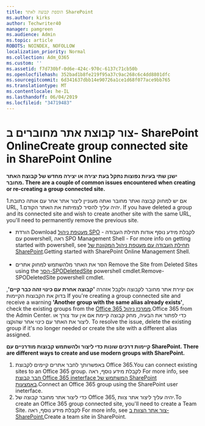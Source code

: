 ```yaml
---
title: הוספת קבוצה לאתר SharePoint
ms.author: kirks
author: Techwriter40
manager: pamgreen
ms.audience: Admin
ms.topic: article
ROBOTS: NOINDEX, NOFOLLOW
localization_priority: Normal
ms.collection: Adm_O365
ms.custom: ''
ms.assetid: f7d730bf-0d6e-424c-970c-6137c71cb50b
ms.openlocfilehash: 352bad1b8fe219f95a37c9ac268c6c4dd8801dfc
ms.sourcegitcommit: 6d341637dbb14e90726a1ce1d68f077ace9bb765
ms.translationtype: MT
ms.contentlocale: he-IL
ms.lasthandoff: 06/04/2019
ms.locfileid: "34719483"
---
```

# <a name="create-group-connected-site-in-sharepoint-online"></a><span data-ttu-id="6e7ed-102">צור קבוצת אתר מחוברים ב- SharePoint Online</span><span class="sxs-lookup"><span data-stu-id="6e7ed-102">Create group connected site in SharePoint Online</span></span>

<p><span data-ttu-id="6e7ed-103"><strong>ישנן שתי בעיות נפוצות נתקל בעת יצירה או יצירה מחדש של קבוצת האתר מחובר.&nbsp;</strong></span><span class="sxs-lookup"><span data-stu-id="6e7ed-103"><strong>There are a couple of common issues encountered when creating or re-creating a group connected site.&nbsp;</strong></span></span></p>  <p><span data-ttu-id="6e7ed-104">1.אם יש למחוק קבוצה ואתר מחובר ואתה מעוניין ליצור אתר אחר עם אותה כתובת URL, יהיה עליך להסיר לצמיתות את האתר הקודם.</span><span class="sxs-lookup"><span data-stu-id="6e7ed-104">1. If you have deleted a group and its connected site and wish to create another site with the same URL, you'll need to permanently remove the previous site.</span></span></p>  <ul>  <li><span data-ttu-id="6e7ed-105">הורדת <a title="מעטפת ניהול SPO</span><span class="sxs-lookup"><span data-stu-id="6e7ed-105">Download <a title="SPO Management Shell</span></span>" href="https://support.office.com/en-ie/article/introduction-to-the-sharepoint-online-management-shell-c16941c3-19b4-4710-8056-34c034493429"><span data-ttu-id="6e7ed-106">מעטפת ניהול SPO</a> - לקבלת מידע נוסף אודות תחילת העבודה עם powershell, ראה <a title="תחילת העבודה עם מעטפת ניהול המקוונת של SharePoint</span><span class="sxs-lookup"><span data-stu-id="6e7ed-106">SPO Management Shell</a> - For more info on getting started with powershell, see <a title="Getting started with SharePoint Online Management Shell</span></span>" href="https://docs.microsoft.com/en-us/powershell/module/sharepoint-online/remove-sposite?view=sharepoint-ps"><span data-ttu-id="6e7ed-107">תחילת העבודה עם מעטפת ניהול המקוונת של SharePoint</a>.</span><span class="sxs-lookup"><span data-stu-id="6e7ed-107">Getting started with SharePoint Online Management Shell</a>.</span></span> <br /><br /></li>  <li><span data-ttu-id="6e7ed-108">הסר את האתר מלהשתמש למחוק אתרים <a title="SPODeletedSite הסרה</span><span class="sxs-lookup"><span data-stu-id="6e7ed-108">Remove the Site from Deleted Sites using the <a title="Remove-SPODeletedSite</span></span>" href="https://docs.microsoft.com/en-us/powershell/module/sharepoint-online/remove-sposite?view=sharepoint-ps"><span data-ttu-id="6e7ed-109">הסר-SPODeletedSite</a> powershell cmdlet.</span><span class="sxs-lookup"><span data-stu-id="6e7ed-109">Remove-SPODeletedSite</a> powershell cmdlet.</span></span></li>  </ul>  <p><span data-ttu-id="6e7ed-110">אם יצירת אתר מחובר לקבוצה ולקבל אזהרה <strong>'קבוצה אחרת עם כינוי זהה כבר קיים'</strong>, בדוק את הקבוצות הקיימות <a title="Office 365 ממרכז Admin</span><span class="sxs-lookup"><span data-stu-id="6e7ed-110">If you're creating a group connected site and receive a warning <strong>'Another group with the same alias already exists'</strong>, check the existing groups from the <a title="Office 365 from the Admin Center</span></span>" href="https://admin.microsoft.com/Adminportal/Home?source=applauncher#/groups"><span data-ttu-id="6e7ed-111">Office 365 ממרכז ניהול</a>.</span><span class="sxs-lookup"><span data-stu-id="6e7ed-111">Office 365 from the Admin Center</a>.</span></span> <span data-ttu-id="6e7ed-112">כדי לפתור את הבעיה, מחק קבוצה קיימת אם אין עוד צורך או ליצור את האתר עם כינוי אחר שהוקצו.&nbsp;</span><span class="sxs-lookup"><span data-stu-id="6e7ed-112">To resolve the issue, delete the existing group if it's no longer needed or create the site with a different alias assigned.&nbsp;</span></span></p>  <p><span data-ttu-id="6e7ed-113"><strong>קיימות דרכים שונות כדי ליצור ולהשתמש קבוצות מודרניים עם SharePoint.&nbsp;</strong></span><span class="sxs-lookup"><span data-stu-id="6e7ed-113"><strong>There are different ways to create and use modern groups with SharePoint.&nbsp;</strong></span></span></p>  <ol>  <li><span data-ttu-id="6e7ed-114">באפשרותך לחבר אתרים קיימים לקבוצת Office 365.</span><span class="sxs-lookup"><span data-stu-id="6e7ed-114">You can connect existing sites to an Office 365 group.</span></span> <span data-ttu-id="6e7ed-115">לקבלת מידע נוסף, ראה <a title="להתחבר ineterface המשתמש של SharePoint באמצעות קבוצת Office 365</span><span class="sxs-lookup"><span data-stu-id="6e7ed-115">For more info, see <a title="Connect an Office 365 group using the SharePoint user ineterface</span></span>" href="https://docs.microsoft.com/en-us/sharepoint/dev/transform/modernize-connect-to-office365-group#connect-an-office-365-group-using-the-sharepoint-user-interface"><span data-ttu-id="6e7ed-116">חבר קבוצת Office 365 ineterface המשתמש של SharePoint באמצעות</a>.</span><span class="sxs-lookup"><span data-stu-id="6e7ed-116">Connect an Office 365 group using the SharePoint user ineterface</a>.</span></span></li>  <li><span data-ttu-id="6e7ed-117">כדי ליצור אתר מחובר קבוצה של Office 365, יהיה עליך ליצור אתר צוות.</span><span class="sxs-lookup"><span data-stu-id="6e7ed-117">To create an Office 365 group connected site, you'll need to create a Team Site.</span></span> <span data-ttu-id="6e7ed-118">לקבלת מידע נוסף, ראה <a title="ליצור אתר צוות ב- SharePoint</span><span class="sxs-lookup"><span data-stu-id="6e7ed-118">For more info, see <a title="Create a team site in SharePoint</span></span>" href="https://support.office.com/en-us/article/create-a-team-site-in-sharepoint-ef10c1e7-15f3-42a3-98aa-b5972711777d"><span data-ttu-id="6e7ed-119">צור אתר הצוות ב- SharePoint.</a></span><span class="sxs-lookup"><span data-stu-id="6e7ed-119">Create a team site in SharePoint.</a></span></span></li>  </ol>

